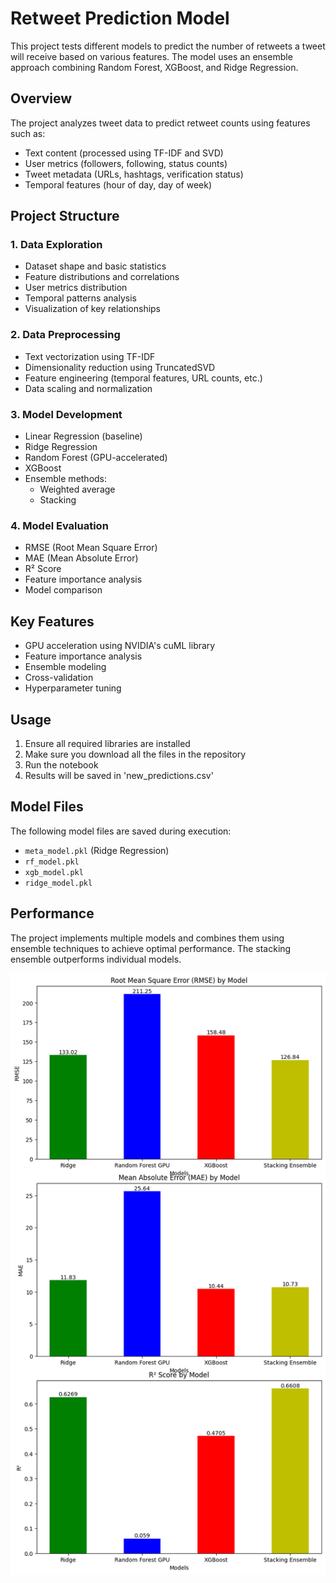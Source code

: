 # Retweet Prediction Model

This project tests different models to predict the number of retweets a tweet will receive based on various features. The model uses an ensemble approach combining Random Forest, XGBoost, and Ridge Regression.

## Overview

The project analyzes tweet data to predict retweet counts using features such as:
* Text content (processed using TF-IDF and SVD)
* User metrics (followers, following, status counts)
* Tweet metadata (URLs, hashtags, verification status)
* Temporal features (hour of day, day of week)

## Project Structure

### 1. Data Exploration
* Dataset shape and basic statistics
* Feature distributions and correlations
* User metrics distribution
* Temporal patterns analysis
* Visualization of key relationships

### 2. Data Preprocessing
* Text vectorization using TF-IDF
* Dimensionality reduction using TruncatedSVD
* Feature engineering (temporal features, URL counts, etc.)
* Data scaling and normalization

### 3. Model Development
* Linear Regression (baseline)
* Ridge Regression
* Random Forest (GPU-accelerated)
* XGBoost
* Ensemble methods:
  * Weighted average
  * Stacking

### 4. Model Evaluation
* RMSE (Root Mean Square Error)
* MAE (Mean Absolute Error)
* R² Score
* Feature importance analysis
* Model comparison

## Key Features

* GPU acceleration using NVIDIA's cuML library
* Feature importance analysis
* Ensemble modeling
* Cross-validation
* Hyperparameter tuning

## Usage

1. Ensure all required libraries are installed
2. Make sure you download all the files in the repository
3. Run the notebook
4. Results will be saved in 'new_predictions.csv'

## Model Files

The following model files are saved during execution:
* `meta_model.pkl` (Ridge Regression)
* `rf_model.pkl`
* `xgb_model.pkl`
* `ridge_model.pkl`

## Performance

The project implements multiple models and combines them using ensemble techniques to achieve optimal performance. The stacking ensemble outperforms individual models.

![Performance Comparison](./assets/performance_comparison.png)

